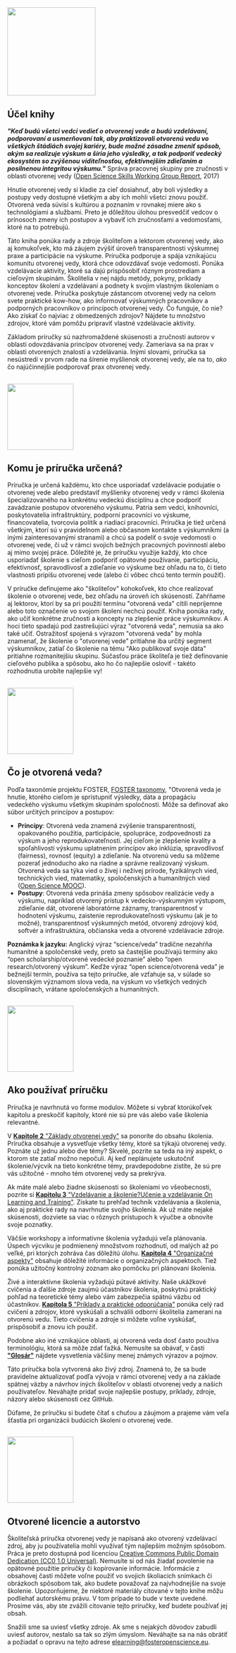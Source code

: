 ## <img src="/Images/Icons/book.png" width="200" height="200" />

## Účel knihy

_**"Keď budú všetci vedci vedieť o otvorenej vede a budú vzdelávaní, podporovaní a usmerňovaní tak, aby praktizovali otvorenú vedu vo všetkých štádiách svojej kariéry, bude možné zásadne zmeniť spôsob, akým sa realizuje výskum a šíria jeho výsledky, a tak podporiť vedecký ekosystém so zvýšenou viditeľnosťou, efektívnejším zdieľaním a posilnenou integritou výskumu."**_ Správa pracovnej skupiny pre zručnosti v oblasti otvorenej vedy ([Open Science Skills Working Group Report](https://ec.europa.eu/research/openscience/pdf/os_skills_wgreport_final.pdf#view=fit&pagemode=none), 2017)

Hnutie otvorenej vedy si kladie za cieľ dosiahnuť, aby boli výsledky a postupy vedy dostupné všetkým a aby ich mohli všetci znovu použiť. Otvorená veda súvisí s kultúrou a poznaním v rovnakej miere ako s technológiami a službami. Preto je dôležitou úlohou presvedčiť vedcov o prínosoch zmeny ich postupov a vybaviť ich zručnosťami a vedomosťami, ktoré na to potrebujú.

Táto kniha ponúka rady a zdroje školiteľom a lektorom otvorenej vedy, ako aj komukoľvek, kto má záujem zvýšiť úroveň transparentnosti výskumnej praxe a participácie na výskume. Príručka podporuje a spája vznikajúcu komunitu otvorenej vedy, ktorá chce odovzdávať svoje vedomosti. Ponúka vzdelávacie aktivity, ktoré sa dajú prispôsobiť rôznym prostrediam a cieľovým skupinám. Školitelia v nej nájdu metódy, pokyny, príklady konceptov školení a vzdelávaní a podnety k svojim vlastným školeniam o otvorenej vede. Príručka poskytuje zástancom otvorenej vedy na celom svete praktické kow-how, ako informovať výskumných pracovníkov a podporných pracovníkov o princípoch otvorenej vedy. Čo funguje, čo nie? Ako získať čo najviac z obmedzených zdrojov? Nájdete tu množstvo zdrojov, ktoré vám pomôžu pripraviť vlastné vzdelávacie aktivity. 

Základom príručky sú nazhromaždené skúsenosti a zručnosti autorov v oblasti odovzdávania princípov otvorenej vedy. Zameriava sa na prax v oblasti otvorených znalostí a vzdelávania. Inými slovami, príručka sa nesústredí v prvom rade na šírenie myšlienok otvorenej vedy, ale na to, _ako_ čo najúčinnejšie podporovať prax otvorenej vedy.

## <img src="/Images/Icons/gears.png" width="150" height="150" />

## Komu je príručka určená?

Príručka je určená každému, kto chce usporiadať vzdelávacie podujatie o otvorenej vede alebo predstaviť myšlienky otvorenej vedy v rámci školenia špecializovaného na konkrétnu vedeckú disciplínu a chce podporiť zavádzanie postupov otvoreného výskumu. Patria sem vedci, knihovníci, poskytovatelia infraštruktúry, podporní pracovníci vo výskume, financovatelia, tvorcovia politík a riadiaci pracovníci. Príručka je tiež určená všetkým, ktorí sú v pravidelnom alebo občasnom kontakte s výskumníkmi \(a inými zainteresovanými stranami\) a chcú sa podeliť o svoje vedomosti o otvorenej vede, či už v rámci svojich bežných pracovných povinností alebo aj mimo svojej práce. Dôležité je, že príručku využije každý, kto chce usporiadať školenie s cieľom podporiť opätovné používanie, participáciu, efektívnosť, spravodlivosť a zdieľanie vo výskume bez ohľadu na to, či tieto vlastnosti pripíšu otvorenej vede \(alebo či vôbec chcú tento termín použiť\).

V príručke definujeme ako "školiteľov" kohokoľvek, kto chce realizovať školenie o otvorenej vede, bez ohľadu na úroveň ich skúseností. Zahŕňame aj lektorov, ktorí by sa pri použití termínu "otvorená veda" cítili nepríjemne alebo toto označenie vo svojom školení nechcú použiť. Kniha ponúka rady, ako učiť konkrétne zručnosti a koncepty na zlepšenie práce výskumníkov. A hoci tieto spadajú pod zastrešujúci výraz "otvorená veda", nemusia sa ako také učiť. Ostražitosť spojená s výrazom "otvorená veda" by mohla znamenať, že školenie o "otvorenej vede" pritiahne iba určitý segment výskumníkov, zatiaľ čo školenie na tému "Ako publikovať svoje dáta" pritiahne rozmanitejšiu skupinu. Súčasťou práce školiteľa je tiež definovanie cieľového publika a spôsobu, ako ho čo najlepšie osloviť - takéto rozhodnutia urobíte najlepšie vy!

## <img src="/Images/Icons/questions.png" width="150" height="150" />

## Čo je otvorená veda?

Podľa taxonómie projektu FOSTER, [FOSTER taxonomy](https://www.fosteropenscience.eu/taxonomy/term/7), "Otvorená veda je hnutie, ktorého cieľom je sprístupniť výsledky, dáta a propagáciu vedeckého výskumu všetkým skupinám spoločnosti. Môže sa definovať ako súbor určitých princípov a postupov:

* **Princípy**: Otvorená veda znamená zvýšenie transparentnosti, opakovaného použitia, participácie, spolupráce, zodpovednosti za výskum a jeho reprodukovateľnosti. Jej cieľom je zlepšenie kvality a spoľahlivosti výskumu uplatnením princípov ako inklúzia, spravodlivosť (fairness), rovnosť (equity) a zdieľanie. Na otvorenú vedu sa môžeme pozerať jednoducho ako na riadne a správne realizovaný výskum. Otvorená veda sa týka vied o živej i neživej prírode, fyzikálnych vied, technických vied, matematiky, spoločenských a humanitných vied \([Open Science MOOC](https://opensciencemooc.eu/)\).
* **Postupy**: Otvorená veda prináša zmeny spôsobov realizácie vedy a výskumu, napríklad otvorený prístup k vedecko-výskumným výstupom, zdieľanie dát, otvorené  laboratórne záznamy, transparentnosť v hodnotení výskumu, zaistenie reprodukovateľnosti výskumu \(ak je to možné\), transparentnosť výskumných metód, otvorený zdrojový kód, softvér a infraštruktúra, občianska veda a otvorené vzdelávacie zdroje.  

**Poznámka k jazyku:** Anglický výraz “science/veda” tradične nezahŕňa humanitné a spoločenské vedy, preto sa častejšie používajú termíny ako “open scholarship/otvorené vedecké poznanie” alebo “open research/otvorený výskum”. Keďže výraz “open science/otvorená veda” je bežnejší termín, používa sa tejto príručke, ale vzťahuje sa, v súlade so slovenským významom slova veda, na výskum vo všetkých vedných disciplínach, vrátane spoločenských a humanitných.

## <img src="/Images/Icons/arrow.png" width="150" height="150" />

## Ako používať príručku

Príručka je navrhnutá vo forme modulov. Môžete si vybrať ktorúkoľvek kapitolu a preskočiť kapitoly, ktoré nie sú pre vás alebo vaše školenia relevantné.

V [__Kapitole 2__ "Základy otvorenej vedy"](https://github.com/Open-Science-Training-Handbook/Open-Science-Training-Handbook_EN/tree/master/02OpenScienceBasics) sa ponoríte do obsahu školenia. Príručka obsahuje a vysvetľuje všetky témy, ktoré sa týkajú otvorenej vedy. Poznáte už jednu alebo dve témy? Skvelé, pozrite sa teda na iný aspekt, o ktorom ste zatiaľ možno nepočuli. Aj keď neplánujete uskutočniť školenie/výcvik na tieto konkrétne témy, pravdepodobne zistíte, že sú pre vás užitočné - mnoho tém otvorenej vedy sa prekrýva.  

Ak máte malé alebo žiadne skúsenosti so školeniami vo všeobecnosti, pozrite si [ __Kapitolu 3__ "Vzdelávanie a školenie?Učenie a vzdelávanie On Learning and Training"](https://github.com/Open-Science-Training-Handbook/Open-Science-Training-Handbook_EN/tree/master/03OnLearningAndTraining). Získate tu prehľad techník vzdelávania a školenia, ako aj praktické rady na navrhnutie svojho školenia. Ak už máte nejaké skúsenosti, dozviete sa viac o rôznych prístupoch k výučbe a obnovíte svoje poznatky.  

Väčšie workshopy a informatívne školenia vyžadujú veľa plánovania. Úspech výcviku je podmienený množstvom rozhodnutí, od malých až po veľké, pri ktorých zohráva čas dôležitú úlohu. [__Kapitola 4__ "Organizačné aspekty"](https://github.com/Open-Science-Training-Handbook/Open-Science-Training-Handbook_EN/tree/master/04OrganizationalAspects) obsahuje dôležité informácie o organizačných aspektoch. Tiež ponúka užitočný kontrolný zoznam ako pomôcku pri plánovaní školenia.  

Živé a interaktívne školenia vyžadujú pútavé aktivity. Naše ukážkové cvičenia a ďalšie zdroje zaujmú účastníkov školenia, poskytnú praktický pohľad na teoretické témy alebo vám zabezpečia spätnú väzbu od účastníkov. [__Kapitola 5__ "Príklady a praktické odporúčania"](https://github.com/Open-Science-Training-Handbook/Open-Science-Training-Handbook_EN/tree/master/05ExamplesAndPracticalGuidance) ponúka celý rad cvičení a zdrojov, ktoré vyskúšali a schválili odborní školitelia zameraní na otvorenú vedu. Tieto cvičenia a zdroje si môžete voľne vyskúšať, prispôsobiť a znovu ich použiť.  

Podobne ako iné vznikajúce oblasti, aj otvorená veda dosť často používa terminológiu, ktorá sa môže zdať ťažká. Nemusíte sa obávať, v časti [__"Glosár"__](https://github.com/Open-Science-Training-Handbook/Open-Science-Training-Handbook_EN/tree/master/06Glossary) nájdete vysvetlenia väčšiny menej známych výrazov a pojmov.  

Táto príručka bola vytvorená ako živý zdroj. Znamená to, že sa bude pravidelne aktualizovať podľa vývoja v rámci otvorenej vedy a na základe spätnej väzby a návrhov iných školiteľov v oblasti otvorenej vedy a našich používateľov. Neváhajte pridať svoje najlepšie postupy, príklady, zdroje, názory alebo skúsenosti cez GitHub.  

Dúfame, že príručku si budete čítať s chuťou a záujmom a prajeme vám veľa šťastia pri organizácii budúcich školení o otvorenej vede.

## <img src="/Images/Icons/open_licenses.png" width="150" height="150" />

## Otvorené licencie a autorstvo

Školiteľská príručka otvorenej vedy je napísaná ako otvorený vzdelávací zdroj, aby ju používatelia mohli využívať tým najlepším možným spôsobom. Práca je preto dostupná pod licenciou [Creative Commons Public Domain Dedication \(CC0 1.0 Universal\)](https://creativecommons.org/publicdomain/zero/1.0/). Nemusíte si od nás žiadať povolenie na opätovné použitie príručky či kopírovanie informácie. Informácie z obsahovej časti môžete voľne použiť vo svojich školiacich snímkach či obrázkoch spôsobom tak, ako budete považovať za najvhodnejšie na svoje školenie. Upozorňujeme, že niektoré materiály citované v tejto knihe môžu podliehať autorskému právu. V tom prípade to bude v texte uvedené. Prosíme vás, aby ste zvážili citovanie tejto príručky, keď budete používať jej obsah.  

Snažili sme sa uviesť všetky zdroje. Ak sme s nejakých dôvodov zabudli uviesť autorov, nestalo sa tak so zlým úmyslom. Neváhajte sa na nás obrátiť a požiadať o opravu na tejto adrese [elearning@fosteropenscience.eu](mailto:elearning@fosteropenscience.eu).

